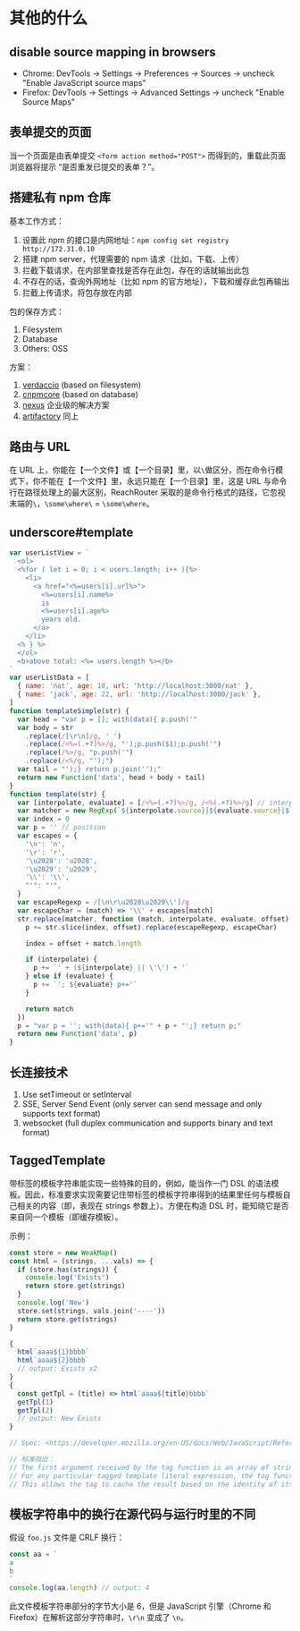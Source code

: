 # 其他的什么

## disable source mapping in browsers

- Chrome: DevTools -> Settings -> Preferences -> Sources -> uncheck "Enable JavaScript source maps"
- Firefox: DevTools -> Settings -> Advanced Settings -> uncheck "Enable Source Maps"

## 表单提交的页面

当一个页面是由表单提交 `<form action method="POST">` 而得到的，重载此页面浏览器将提示 “是否重发已提交的表单？”。

## 搭建私有 npm 仓库

基本工作方式：

1. 设置此 npm 的接口是内网地址：`npm config set registry http://172.31.0.10`
2. 搭建 npm server，代理需要的 npm 请求（比如，下载、上传）
3. 拦截下载请求，在内部里查找是否存在此包，存在的话就输出此包
4. 不存在的话，查询外网地址（比如 npm 的官方地址），下载和缓存此包再输出
5. 拦截上传请求，将包存放在内部

包的保存方式：

1. Filesystem
2. Database
3. Others: OSS

方案：

1. [verdaccio](https://github.com/verdaccio/verdaccio) (based on filesystem)
2. [cnpmcore](https://github.com/cnpm/cnpmcore) (based on database)
3. [nexus](https://www.sonatype.com/products/nexus-repository) 企业级的解决方案
4. [artifactory](https://jfrog.com/artifactory) 同上

## 路由与 URL

在 URL 上，你能在【一个文件】或【一个目录】里，以`\`做区分，而在命令行模式下，你不能在【一个文件】里，永远只能在【一个目录】里，这是 URL 与命令行在路径处理上的最大区别，ReachRouter 采取的是命令行格式的路径，它忽视末端的`\`，`\some\where\` = `\some\where`。

## underscore#template

```js
var userListView = `
  <ol>
  <%for ( let i = 0; i < users.length; i++ ){%>
    <li>
      <a href="<%=users[i].url%>">
        <%=users[i].name%>
        is
        <%=users[i].age%>
        years old.
      </a>
    </li>
  <% } %>
  </ol>
  <b>above total: <%= users.length %></b>
`
var userListData = [
  { name: 'nat', age: 18, url: 'http://localhost:3000/nat' },
  { name: 'jack', age: 22, url: 'http://localhost:3000/jack' },
]
function templateSimple(str) {
  var head = "var p = []; with(data){ p.push('"
  var body = str
    .replace(/[\r\n]/g, ' ')
    .replace(/<%=(.+?)%>/g, "');p.push($1);p.push('")
    .replace(/%>/g, "p.push('")
    .replace(/<%/g, "');")
  var tail = "');} return p.join('');"
  return new Function('data', head + body + tail)
}
function template(str) {
  var [interpolate, evaluate] = [/<%=(.+?)%>/g, /<%(.+?)%>/g] // interpolate插值 和 evaluate语句
  var matcher = new RegExp(`${interpolate.source}|${evaluate.source}|$`, 'g')
  var index = 0
  var p = '' // position
  var escapes = {
    '\n': 'n',
    '\r': 'r',
    '\u2028': 'u2028',
    '\u2029': 'u2029',
    '\\': '\\',
    "'": "'",
  }
  var escapeRegexp = /[\n\r\u2028\u2029\\']/g
  var escapeChar = (match) => '\\' + escapes[match]
  str.replace(matcher, function (match, interpolate, evaluate, offset) {
    p += str.slice(index, offset).replace(escapeRegexp, escapeChar)

    index = offset + match.length

    if (interpolate) {
      p += `' + (${interpolate} || \'\') + '`
    } else if (evaluate) {
      p += `'; ${evaluate} p+='`
    }

    return match
  })
  p = "var p = ''; with(data){ p+='" + p + "';} return p;"
  return new Function('data', p)
}
```

## 长连接技术

1. Use setTimeout or setInterval
2. SSE, Server Send Event (only server can send message and only supports text format)
3. websocket (full duplex communication and supports binary and text format)

## TaggedTemplate

带标签的模板字符串能实现一些特殊的目的，例如，能当作一门 DSL 的语法模板。因此，标准要求实现需要记住带标签的模板字符串得到的结果里任何与模板自己相关的内容（即，表现在 strings 参数上）。方便在构造 DSL 时，能知晓它是否来自同一个模板（即缓存模板）。

示例：

```js
const store = new WeakMap()
const html = (strings, ...vals) => {
  if (store.has(strings)) {
    console.log('Exists')
    return store.get(strings)
  }
  console.log('New')
  store.set(strings, vals.join('----'))
  return store.get(strings)
}

{
  html`aaaa${1}bbbb`
  html`aaaa${2}bbbb`
  // output: Exists x2
}
{
  const getTpl = (title) => html`aaaa${title}bbbb`
  getTpl(1)
  getTpl(2)
  // output: New Exists
}

// Spec: <https://developer.mozilla.org/en-US/docs/Web/JavaScript/Reference/Template_literals#tagged_templates>

// 标准指出：
// The first argument received by the tag function is an array of strings. For any template literal, its length is equal to the number of substitutions (occurrences of `${expr}`) plus one, and is therefore always non-empty.
// For any particular tagged template literal expression, the tag function will always be called with the exact same literal array, no matter how many times the literal is evaluated.
// This allows the tag to cache the result based on the identity of its first argument. To further ensure the array value's stability, the first argument and its raw property are both frozen, so you can't mutate them in any way.
```

## 模板字符串中的换行在源代码与运行时里的不同

假设 `foo.js` 文件是 CRLF 换行：

```js
const aa = `
a
b
`
console.log(aa.length) // output: 4
```

此文件模板字符串部分的字节大小是 6，但是 JavaScript 引擎（Chrome 和 Firefox）在解析这部分字符串时，`\r\n` 变成了 `\n`。
